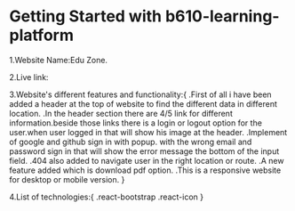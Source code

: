 # Getting Started with b610-learning-platform

1.Website Name:Edu Zone.

2.Live link:

3.Website's different features and functionality:{
.First of all i have been added a header at the top of website to find the different data in different location.
.In the header section there are 4/5 link for different information.beside those links there is a login or logout option for the user.when user logged in that will show his image at the header.
.Implement of google and github sign in with popup. with the wrong email and password sign in that will show the error message the bottom of the input field.
.404 also added to navigate user in the right location or route.
.A new feature added which is download pdf option.
.This is a responsive website for desktop or mobile version.
}

4.List of technologies:{
.react-bootstrap
.react-icon
}
